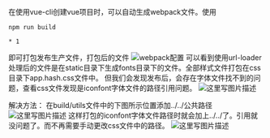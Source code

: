 在使用vue-cli创建vue项目时，可以自动生成webpack文件。使用

```
npm run build

* 1

```

即可打包发布生产文件，打包后的文件 
![webpack配置](https://ws3.sinaimg.cn/large/006tNbRwly1fwtkkmyzxcj30w50epwgh.jpg)
可以看到使用url-loader处理后的文件是在static目录下生成fonts目录下的文件。全部样式文件打包在css目录下app.hash.css文件中。 
但我们会发现发布后，会存在字体文件找不到的问题，查看css文件发现是iconfont字体文件的路径引用问题。 
![这里写图片描述](https://ws2.sinaimg.cn/large/006tNbRwly1fwtkkntca0j30wq05eweq.jpg)

解决方法： 
在build/utils文件中的下图所示位置添加../../公共路径 
![这里写图片描述](https://ws2.sinaimg.cn/large/006tNbRwly1fwtkkobf8sj30pd0j0dih.jpg)
这样打包的iconfont字体文件路径时就会加上../../了。引用就没问题了。而不再需要手动更改css文件中的路径。 
![这里写图片描述](https://ws3.sinaimg.cn/large/006tNbRwly1fwtkkot52fj30w904ymxd.jpg)